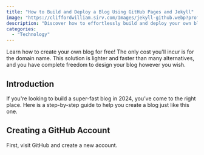 ```yaml
---
title: "How to Build and Deploy a Blog Using GitHub Pages and Jekyll"
image: "https://cliffordwilliam.sirv.com/Images/jekyll-github.webp?profile=cliffordwilliam"
description: "Discover how to effortlessly build and deploy your own blog using GitHub Pages and Jekyll. This comprehensive guide will walk you through the entire process, allowing you to create a fast, efficient, and fully customizable blog—all without the burden of hosting fees. Perfect for tech enthusiasts and beginners alike, this tutorial empowers you to establish a professional online presence while maintaining complete control over your blog's design and functionality."
categories: 
  - "Technology"
---
```


Learn how to create your own blog for free! The only cost you'll incur is for the domain name. This solution is lighter and faster than many alternatives, and you have complete freedom to design your blog however you wish.
<!--more-->
## Introduction

If you're looking to build a super-fast blog in 2024, you’ve come to the right place. Here is a step-by-step guide to help you create a blog just like this one.

## Creating a GitHub Account

First, visit GitHub and create a new account.
